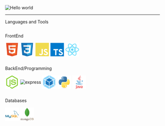 <img src="https://raw.githubusercontent.com/HercoZauZau/HercoZauZau/master/resources/banner.png" alt="Hello world">

---
  
Languages and Tools 
  
##
FrontEnd
<div style="display: inline_block">
     <img align="center" alt="HTML" height="45" width="45" src="https://raw.githubusercontent.com/devicons/devicon/master/icons/html5/html5-original.svg">
     <img align="center" alt="CSS" height="45" width="45" src="https://raw.githubusercontent.com/devicons/devicon/master/icons/css3/css3-original.svg">
     <img align="center" alt="Js" height="45" width="45" src="https://raw.githubusercontent.com/devicons/devicon/master/icons/javascript/javascript-plain.svg">
     <img align="center" alt="ts" height="45" width="45" src="https://github.com/devicons/devicon/blob/master/icons/typescript/typescript-original.svg">
     <img align="center" alt="react" height="45" width="45" src="https://github.com/devicons/devicon/blob/master/icons/react/react-original.svg">
</div>
    
##
BackEnd/Programming
  <div style="display: inline_block">
    <img align="center" alt="nodejs" height="45" width="45" src="https://github.com/devicons/devicon/blob/master/icons/nodejs/nodejs-plain.svg">
    <img align="center" alt="express" height="45" width="45" src="https://user-images.githubusercontent.com/25181517/183859966-a3462d8d-1bc7-4880-b353-e2cbed900ed6.png">
    <img align="center" alt="wbpck" height="45" width="45" src="https://github.com/devicons/devicon/blob/master/icons/webpack/webpack-original.svg">
    <img align="center" alt="Python" height="45" width="45" src="https://raw.githubusercontent.com/devicons/devicon/master/icons/python/python-original.svg">
    <img align="center" alt="java" height="45" width="45" src="https://github.com/devicons/devicon/blob/master/icons/java/java-original-wordmark.svg">
<!--     <img align="center" alt="npm" height="45" width="45" src="https://user-images.githubusercontent.com/25181517/121401671-49102800-c959-11eb-9f6f-74d49a5e1774.png"> -->
  </div>
  
  ##
  Databases
  <div style="display: inline_block">
     <img align="center" alt="mysql" height="45" width="45" src="https://github.com/devicons/devicon/blob/master/icons/mysql/mysql-original-wordmark.svg">
     <img align="center" alt="mongo" height="45" width="45" src="https://github.com/devicons/devicon/blob/master/icons/mongodb/mongodb-original-wordmark.svg">
  </div>
    
<!--   ##
  Cloud
  <div style="display: inline_block">
     <img align="center" alt="mongo" height="45" width="45" src="https://user-images.githubusercontent.com/25181517/183911547-990692bc-8411-4878-99a0-43506cdb69cf.png">
  </div> -->
